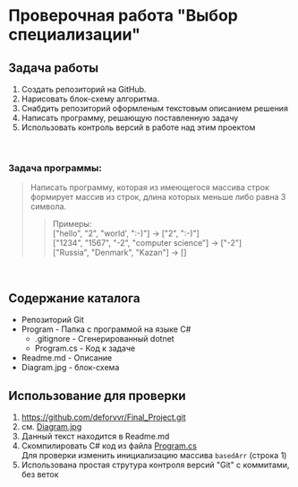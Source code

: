 # Проверочная работа "Выбор специализации"

## Задача работы

1. Создать репозиторий на GitHub.
2. Нарисовать блок-схему алгоритма.
3. Снабдить репозиторий оформленым текстовым описанием решения
4. Написать программу, решающую поставленную задачу
5. Использовать контроль версий в работе над этим проектом
</br>

### Задача программы:
> Написать программу, которая из имеющегося массива строк формирует массив из строк, длина которых меньше либо равна 3 символа.
>> Примеры:  
["hello", "2", "world', ":-)"] -> ["2", ":-)"]  
["1234", "1567", "-2", "computer science"] -> ["-2"]  
["Russia", "Denmark", "Kazan"] -> []

</br>

## Содержание каталога

- Репозиторий Git
- Program - Папка с программой на языке C#  
    - .gitignore - Сгенерированный dotnet
    - Program.cs - Код к задаче
- Readme.md - Описание
- Diagram.jpg - блок-схема

## Использование для проверки

1. https://github.com/deforvvr/Final_Project.git
2. см. [Diagram.jpg](Diagram.jpg) 
3. Данный текст находится в Readme.md
4. Скомпилировать C# код из файла [Program.cs](Program/Program.cs)  
Для проверки изменить инициализацию массива ```basedArr``` (строка 1)
5. Использована простая струтура контроля версий "Git" с коммитами, без веток